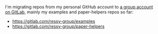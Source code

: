 I'm migrating repos from my personal GitHub account to [a group account on GitLab](https://gitlab.com/ressy-group), mainly my examples and paper-helpers repos so far:

 * <https://gitlab.com/ressy-group/examples>
 * <https://gitlab.com/ressy-group/paper-helpers>

